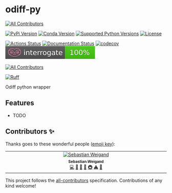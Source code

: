 # odiff-py

<!-- ALL-CONTRIBUTORS-BADGE:START - Do not remove or modify this section -->

[![All Contributors](https://img.shields.io/badge/all_contributors-1-orange.svg?style=flat-square)](#contributors-)

<!-- ALL-CONTRIBUTORS-BADGE:END -->

[![PyPi Version](https://img.shields.io/pypi/v/odiff_py.svg)](https://pypi.org/project/odiff-py/)
[![Conda Version](https://img.shields.io/conda/vn/conda-forge/odiff-py.svg)](https://anaconda.org/conda-forge/odiff-py)
[![Supported Python Versions](https://img.shields.io/pypi/pyversions/odiff_py.svg)](https://pypi.org/project/odiff-py/)
[![License](https://img.shields.io/badge/License-Apache%202.0-blue.svg)](https://opensource.org/licenses/Apache-2.0)

[![Actions Status](https://github.com/s-weigand/odiff-py/workflows/Tests/badge.svg)](https://github.com/s-weigand/odiff-py/actions)
[![Documentation Status](https://readthedocs.org/projects/odiff-py/badge/?version=latest)](https://odiff-py.readthedocs.io/en/latest/?badge=latest)
[![codecov](https://codecov.io/gh/s-weigand/odiff-py/branch/main/graph/badge.svg)](https://codecov.io/gh/s-weigand/odiff-py)
[![Documentation Coverage](https://raw.githubusercontent.com/s-weigand/odiff-py/main/docs/_static/interrogate_badge.svg)](https://github.com/s-weigand/odiff-py)

[![All Contributors](https://img.shields.io/github/all-contributors/s-weigand/odiff-py)](#contributors)

[![Ruff](https://img.shields.io/endpoint?url=https://raw.githubusercontent.com/astral-sh/ruff/main/assets/badge/v2.json)](https://github.com/astral-sh/ruff)

Odiff python wrapper

## Features

- TODO

## Contributors ✨

Thanks goes to these wonderful people ([emoji key](https://allcontributors.org/docs/en/emoji-key)):

<!-- ALL-CONTRIBUTORS-LIST:START - Do not remove or modify this section -->
<!-- prettier-ignore-start -->
<!-- markdownlint-disable -->
<table>
  <tbody>
    <tr>
      <td align="center" valign="top" width="14.28%"><a href="https://github.com/s-weigand"><img src="https://avatars.githubusercontent.com/u/9513634?v=4?s=100" width="100px;" alt="Sebastian Weigand"/><br /><sub><b>Sebastian Weigand</b></sub></a><br /><a href="https://github.com/s-weigand/odiff-py/commits?author=s-weigand" title="Code">💻</a> <a href="#ideas-s-weigand" title="Ideas, Planning, & Feedback">🤔</a> <a href="#maintenance-s-weigand" title="Maintenance">🚧</a> <a href="#projectManagement-s-weigand" title="Project Management">📆</a> <a href="#infra-s-weigand" title="Infrastructure (Hosting, Build-Tools, etc)">🚇</a> <a href="https://github.com/s-weigand/odiff-py/commits?author=s-weigand" title="Tests">⚠️</a> <a href="https://github.com/s-weigand/odiff-py/commits?author=s-weigand" title="Documentation">📖</a></td>
    </tr>
  </tbody>
</table>

<!-- markdownlint-restore -->
<!-- prettier-ignore-end -->

<!-- ALL-CONTRIBUTORS-LIST:END -->

This project follows the [all-contributors](https://github.com/all-contributors/all-contributors) specification. Contributions of any kind welcome!
